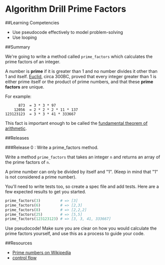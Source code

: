 # Algorithm Drill Prime Factors

##Learning Competencies

* Use pseudocode effectively to model problem-solving
* Use looping

##Summary

We're going to write a method called `prime_factors` which calculates the prime factors of an integer.

A number is **prime** if it is greater than 1 and no number divides it other than 1 and itself. [Euclid](http://en.wikipedia.org/wiki/Euclid), circa 300BC, proved that every integer greater than 1 is either prime itself or the product of prime numbers, and that these **prime factors** are unique.

For example:

```script
      873  = 3 * 3 * 97 
    12056  = 2 * 2 * 2 * 11 * 137 
123123123  = 3 * 3 * 41 * 333667
```
This fact is important enough to be called the [fundamental theorem of arithmetic](http://en.wikipedia.org/wiki/Fundamental_theorem_of_arithmetic).

##Releases

###Release 0 : Write a prime_factors method.

Write a method `prime_factors` that takes an integer `n` and returns an array of the prime factors of `n`.

A prime number can only be divided by itself and "1". (Keep in mind that "1" is not considered a prime number).

You'll need to write tests too, so create a spec file and add tests. Here are a few expected results to get you started.

```ruby
prime_factors(3)         # => [3]
prime_factors(6)         # => [2,3]
prime_factors(8)         # => [2,2,2]
prime_factors(25)        # => [5,5]
prime_factors(123123123) # => [3, 3, 41, 333667]
```

Use pseudocode! Make sure you are clear on how you would calculate the prime factors yourself, and use this as a process to guide your code.

##Resources
* [Prime numbers on Wikipedia](http://en.wikipedia.org/wiki/Prime_number)
* [control flow](http://en.wikipedia.org/wiki/Control_flow)
